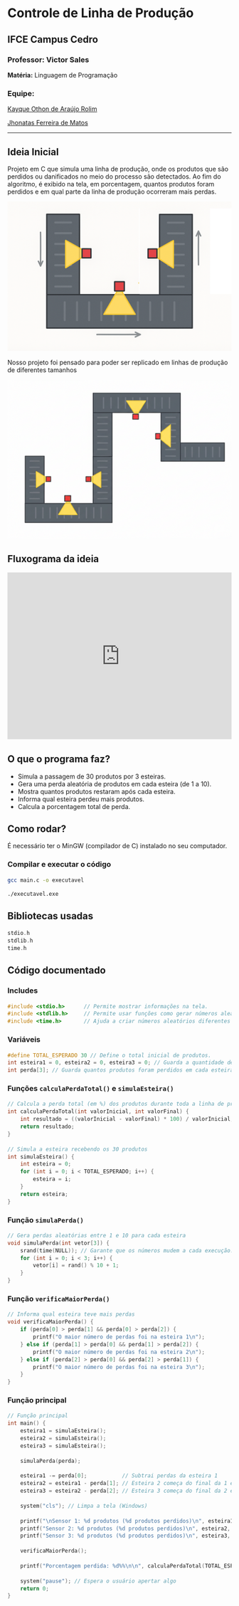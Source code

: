 # Controle de Linha de Produção

## IFCE Campus Cedro

### Professor: Victor Sales

**Matéria:** Linguagem de Programação

### Equipe:

[Kayque Othon de Araújo Rolim](https://github.com/othonkayque)

[Jhonatas Ferreira de Matos](https://github.com/jhonatasxp)

<hr>

## Ideia Inicial

Projeto em C que simula uma linha de produção, onde os produtos que são perdidos ou danificados no meio do processo são detectados. Ao fim do algoritmo, é exibido na tela, em porcentagem, quantos produtos foram perdidos e em qual parte da linha de produção ocorreram mais perdas.

![ideia-1](./imagens/ideia.png)

Nosso projeto foi pensado para poder ser replicado em linhas de produção de diferentes tamanhos

![ideia-2](./imagens/exemploGrandeEscala.png)


## Fluxograma da ideia

<iframe frameborder="0" style="width:100%;height:375px;" src="https://viewer.diagrams.net/?tags=%7B%7D&lightbox=1&highlight=0000ff&edit=_blank&layers=1&nav=1&title=#R%3Cmxfile%3E%3Cdiagram%20id%3D%22bKeCniUfdtDQdnIx8u1Z%22%20name%3D%22Page-1%22%3E7ZpNc9owEIZ%2FjWfaQzu2ZQgcw0fSS9sDnbY5CrRgNbZFZZmP%2FvpKQgIbOYEJFJqJL1hayba0r571WsZD%2FXR1z%2FE8%2FswIJF7ok5WHBl4YBqHfkQdlWRtLx1pmnBJj2xlG9A8Yo2%2BsBSWQVzoKxhJB51XjhGUZTETFhjlny2q3KUuqd53jGTiG0QQnrvUHJSLeWDstf2f%2FBHQW2zsHvmlJse1sDHmMCVuWTGjooT5nTGxK6aoPifKe9cvmvLsnWrcD45CJY04wfl%2FgpDBzM%2BMSaztZIHLuppqxTB568uJ8%2FVPWfVt5UJWPLVsdrMqNg7WpcVZkBIip5YKzx60DkbRMaZL0WcK4vjMKxjiAcNuz1OL77eGtnFNPwEqMrA%2FVRRM8hqTHOAFu%2B5tBb1rw5HGmh7HXOmWZsCYCU1wk0n%2B9WKSJNASy6HrWODtnBZ8YXxnvCcxnYHqhjUl5sXSaUeMeWArSQ7IDhwQLuqiuMGwW6mzbb6elLBg566UNHWm%2Fjn%2BBYHoWeY7lMVM%2FkAugHDu6n1%2Bseh%2BfTcJlTAWM5liLsZSh50gBF8DlGJ4Vx7beGGzXe%2FXlLgoEFu24FAHa%2Ful6thtUz4kqclFtXQvVm5dJu6Lip5myKj9YIWV5p6qqrMsSN4vhqMUQXWsxIGcx5OAG55il4yL%2FJ9q8%2BjCNWnthuu2G6U5NlO6cIUrbFLUJ0%2BchM3LJ7F6LzMiRltmMioCQLxrSax66azKpw4hGnSqi3QsmUoGbGTeInoBoy0U0CK7FaOtpRjOvj7xb1OB6Oq5hdEFea%2BLuCby%2BdVq7NbReLdftOsreEjqhLMPcU8upFyhu2aYLUzaCdYVTvNC7imb34ktD8WGK23vbFx%2BCS1LsRuaXUxy8dYrtA%2Fb%2FwNiOpqTt9zpE1Ya8oFmBdTGVvwrtFPK0hHjD8UGOoyrHyL8gx9ELN6temD2%2FRnb3ADwMc81LLupeil03uxrmasfJn3M2gTxXaOo6h7lMm1WDfhL%2FLnAm5J23gOviiuaCclBs668LCc1irDPuzRVJobPwm20u3uB%2BCPcO2tvOCo%2FEffvZ8STem%2B8O591qrknAo6t9eUBuBj6QrpIot%2FXsxpL09kyV3mVFCpxVUBaqowwE2oBlqCi20WGCdaaeQ5Yz%2Fr7B%2FDDmgb%2F3WA8u%2BZIduen5Nyaw6jIHTihRyuuw7tlMvpHzWTnDoHUxOWV1958R3Vb66w0a%2FgU%3D%3C%2Fdiagram%3E%3C%2Fmxfile%3E"></iframe>

## O que o programa faz?

* Simula a passagem de 30 produtos por 3 esteiras.
* Gera uma perda aleatória de produtos em cada esteira (de 1 a 10).
* Mostra quantos produtos restaram após cada esteira.
* Informa qual esteira perdeu mais produtos.
* Calcula a porcentagem total de perda.

## Como rodar?

É necessário ter o MinGW (compilador de C) instalado no seu computador.

### Compilar e executar o código

```bash
gcc main.c -o executavel 
```
```bash
./executavel.exe
```

## Bibliotecas usadas

```c
stdio.h  
stdlib.h  
time.h
```

## Código documentado

### Includes

```c
#include <stdio.h>      // Permite mostrar informações na tela.
#include <stdlib.h>     // Permite usar funções como gerar números aleatórios.
#include <time.h>       // Ajuda a criar números aleatórios diferentes a cada vez.
```

### Variáveis

```c
#define TOTAL_ESPERADO 30 // Define o total inicial de produtos.
int esteira1 = 0, esteira2 = 0, esteira3 = 0; // Guarda a quantidade de produtos que passou em cada esteira.
int perda[3]; // Guarda quantos produtos foram perdidos em cada esteira.
```

### Funções `calculaPerdaTotal()` e `simulaEsteira()`

```c
// Calcula a perda total (em %) dos produtos durante toda a linha de produção
int calculaPerdaTotal(int valorInicial, int valorFinal) {
    int resultado = ((valorInicial - valorFinal) * 100) / valorInicial;
    return resultado;
}

// Simula a esteira recebendo os 30 produtos
int simulaEsteira() {
    int esteira = 0;
    for (int i = 0; i < TOTAL_ESPERADO; i++) {
        esteira = i;
    }
    return esteira;
}
```

### Função `simulaPerda()`

```c
// Gera perdas aleatórias entre 1 e 10 para cada esteira
void simulaPerda(int vetor[3]) {
    srand(time(NULL)); // Garante que os números mudem a cada execução.
    for (int i = 0; i < 3; i++) {
        vetor[i] = rand() % 10 + 1;
    }
}
```

### Função `verificaMaiorPerda()`

```c
// Informa qual esteira teve mais perdas
void verificaMaiorPerda() {
    if (perda[0] > perda[1] && perda[0] > perda[2]) {
        printf("O maior número de perdas foi na esteira 1\n");
    } else if (perda[1] > perda[0] && perda[1] > perda[2]) {
        printf("O maior número de perdas foi na esteira 2\n");
    } else if (perda[2] > perda[0] && perda[2] > perda[1]) {
        printf("O maior número de perdas foi na esteira 3\n");
    }
}
```

### Função principal

```c
// Função principal
int main() {
    esteira1 = simulaEsteira();
    esteira2 = simulaEsteira();
    esteira3 = simulaEsteira();

    simulaPerda(perda);

    esteira1 -= perda[0];           // Subtrai perdas da esteira 1
    esteira2 = esteira1 - perda[1]; // Esteira 2 começa do final da 1 e perde mais
    esteira3 = esteira2 - perda[2]; // Esteira 3 começa do final da 2 e perde mais

    system("cls"); // Limpa a tela (Windows)
    
    printf("\nSensor 1: %d produtos (%d produtos perdidos)\n", esteira1, perda[0]);
    printf("Sensor 2: %d produtos (%d produtos perdidos)\n", esteira2, perda[1]);
    printf("Sensor 3: %d produtos (%d produtos perdidos)\n", esteira3, perda[2]);

    verificaMaiorPerda();

    printf("Porcentagem perdida: %d%%\n\n", calculaPerdaTotal(TOTAL_ESPERADO, esteira3));

    system("pause"); // Espera o usuário apertar algo
    return 0;
}
```